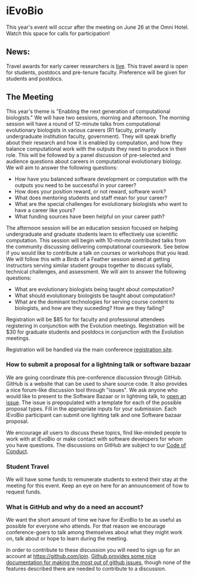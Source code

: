 # iEvoBio

This year's event will occur after the meeting on June 26 at the Omni Hotel. Watch this space for calls for participation!

## News: 

Travel awards for early career researchers is [live](https://goo.gl/forms/x5GOSt3q0Fy997843). This travel award is open for students, postdocs and pre-tenure faculty. Preference will be given for students and postdocs.

## The Meeting

This year's theme is "Enabling the next generation of computational biologists." We will have two sessions, morning and afternoon. The morning session will have a round of 12-minute talks from computational evolutionary biologists in various careers (R1 faculty, primarily undergraduate institution faculty, government). They will speak briefly about their research and how it is enabled by computation, and how they balance computational work with the outputs they need to produce in their role. This will be followed by a panel discussion of pre-selected and audience questions about careers in computational evolutionary biology. We will aim to answer the following questions: 

- How have you balanced software development or computation with the outputs you need to be successful in your career?
- How does your position reward, or not reward, software work?
- What does mentoring students and staff mean for your career?
- What are the special challenges for evolutionary biologists who want to have a career like yours?
- What funding sources have been helpful on your career path?


The afternoon session will be an education session focused on helping undergraduate and graduate students learn to effectively use scientific computation. This session will begin with 10-minute contributed talks from the community discussing delivering computational coursework. See below if you would like to contribute a talk on courses or workshops that you lead. We will follow this with a Birds of a Feather session aimed at getting instructors serving similar student groups together to discuss syllabi, technical challenges, and assessment. We will aim to answer the following questions:

- What are evolutionary biologists being taught about computation?
- What should evolutionary biologists be taught about computation?
- What are the dominant technologies for serving course content to biologists, and how are they suceeding? How are they failing?

Registration will be $85 for for faculty and professional attendees registering in conjunction with the Evolution meetings. Registration will be $30 for graduate students and postdocs in conjunction with the Evolution meetings.

Registration will be handled via the main conference [registration site](https://www.evolutionmeetings.org/registration.html).

### How to submit a proposal for a lightning talk or software bazaar

We are going coordinate this pre-conference discussion through GitHub. GitHub is a website that can be used to share source code. It also provides a nice forum-like discussion tool through "issues". We ask anyone who would like to present to the Software Bazaar or in
lightning talk, to [open an issue](https://github.com/iEvoBio2019/2019-iEvoBio/issues/new). The issue is prepopulated with a template for each of the possible proposal types. Fill in the appropriate inputs for your submission. Each iEvoBio participant can submit one lighting talk and one Software bazaar proposal. 

We encourage all users to discuss these topics, find like-minded people to work with at iEvoBio or make contact with software developers for whom you have questions. The discussions on GitHub are subject to our [Code of Conduct](https://github.com/iEvoBio2019/2019-iEvoBio/blob/master/Conduct.md).

### Student Travel

We will have some funds to remunerate students to extend their stay at the meeting for this event. Keep an eye on here for an announcement of how to request funds.


### What is GitHub and why do a need an account?

We want the short amount of time we have for iEvoBio to be as useful as possible for everyone who attends. For that reason we encourage conference-goers to talk among themselves about what they might work on, talk about or hope to learn
during the meeting.

In order to contribute to these discussion you will need to sign up for an account at https://github.com/join. [Github provides some nice documentation for making the most out of github issues](https://guides.github.com/features/mastering-markdown/),
though none of the features described there are needed to contribute to a discussion.


